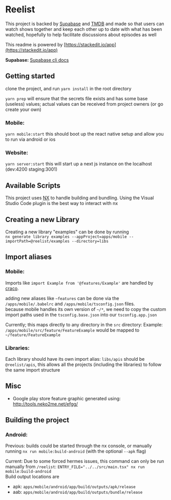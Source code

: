 
  
    
  
#  Reelist  
This project is backed by [Supabase](https://supabase.com/) and [TMDB](https://www.themoviedb.org/) and made so that users can watch shows together and keep each other up to date with what has been watched, hopefully to help facilitate discussions about episodes as well  
  
  This readme is powered by [https://stackedit.io/app](https://stackedit.io/app)  
  
    
  
**Supabase:** [Supabase cli docs](https://supabase.com/docs/reference/cli/installing-and-updating)  
  
## Getting started  
clone the project, and run `yarn install` in the root directory

`yarn prep` will ensure that the secrets file exists and has some base (useless) values; actual values can be received from project owners (or go create your own) 

### Mobile:
 `yarn mobile:start` this should boot up the react native setup and allow you to run via android or ios

### Website:
`yarn server:start` this will start up a next js instance on the localhost (dev:4200 staging:3001)
  
## Available Scripts  
  
This project uses [NX](https://nx.dev/) to handle building and bundling. Using the Visual Studio Code plugin is the best way to interact with nx
  
## Creating a new Library  
Creating a new library "examples" can be done by running  
`nx generate library examples --appProject=apps/mobile --importPath=@reelist/examples --directory=libs`   
## Import aliases  
  
###  Mobile:  
  
Imports like `import Example from '@features/Example'` are handled by [craco](https://www.npmjs.com/package/@craco/craco).  
  
adding new aliases like `~features` can be done via the `/apps/mobile/.babelrc` and `/apps/mobile/tsconfig.json` files.  
because mobile handles its own version of `~/*`, we need to copy the custom import paths used in the `tsconfig.base.json` into our `tsconfig.app.json`  
  
Currently; this maps directly to any directory in the `src` directory: Example: `/apps/mobile/src/feature/FeatureExample` would be mapped to `~/feature/FeatureExample`  
  
### Libraries:   
Each library should have its own import alias: `libs/apis` should be `@reelist/apis`, this allows all the projects (including the libraries) to follow the same import structure   
  
  ## Misc  
  
- Google play store feature graphic generated using: http://tools.neko2me.net/efgg/  
  
## Building the project  
  
### Android:  
  
Previous: builds could be started through the nx console, or manually running `nx run mobile:build-android` (with the optional `--apk` flag)  
  
Current: Due to some forced hermes issues, this command can only be run manually from `/reelist`: `ENTRY_FILE="../../src/main.tsx" nx run mobile:build-android`   
Build output locations are    
- apk: `apps/mobile/android/app/build/outputs/apk/release`  
- aab: `apps/mobile/android/app/build/outputs/bundle/release`  
  
  
